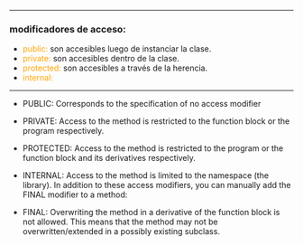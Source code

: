 

***
### modificadores de acceso: 
- <span style="color:orange">public:</span> son accesibles luego de instanciar la clase.
- <span style="color:orange">private:</span> son accesibles dentro de la clase.
- <span style="color:orange">protected:</span> son accesibles a través de la herencia.
- <span style="color:orange">internal:</span>
***

- PUBLIC: Corresponds to the specification of no access modifier
- PRIVATE: Access to the method is restricted to the function block or the program respectively.
- PROTECTED: Access to the method is restricted to the program or the function block and its derivatives respectively.
- INTERNAL: Access to the method is limited to the namespace (the library).
In addition to these access modifiers, you can manually add the FINAL modifier to a method:

- FINAL: Overwriting the method in a derivative of the function block is not allowed. This means that the method may not be overwritten/extended in a possibly existing subclass.